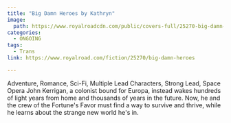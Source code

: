 ```yaml
---
title: "Big Damn Heroes by Kathryn"
image:
  path: https://www.royalroadcdn.com/public/covers-full/25270-big-damn-heroes.jpg
categories:
  - ONGOING
tags:
  - Trans
link: https://www.royalroad.com/fiction/25270/big-damn-heroes

---
```

Adventure, Romance, Sci-Fi, Multiple Lead Characters, Strong Lead, Space Opera
John Kerrigan, a colonist bound for Europa, instead wakes hundreds of light years from home and thousands of years in the future. Now, he and the crew of the Fortune's Favor must find a way to survive and thrive, while he learns about the strange new world he's in.

